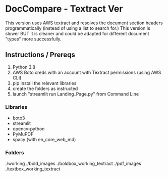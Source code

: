 # DocCompare - Textract Ver
This version uses AWS textract and resolves the document section headers programmatically (instead of using a list to search for.)
This version is slower BUT it is cleaner and could be adapted for different document "types" more successfully.

## Instructions / Prereqs
1. Python 3.8
2. AWS Boto creds with an account with Textract permissions (using AWS CLI)
3. pip install the relevant libraries
4. create the folders as instructed
5. launch "streamlit run Landing_Page.py" from Command Line

### Libraries
* boto3
* streamlit
* opencv-python
* PyMuPDF
* spacy (with en_core_web_md)

### Folders
./working
./bold_images
./boldbox_working_textract
./pdf_images
./textbox_working_textract